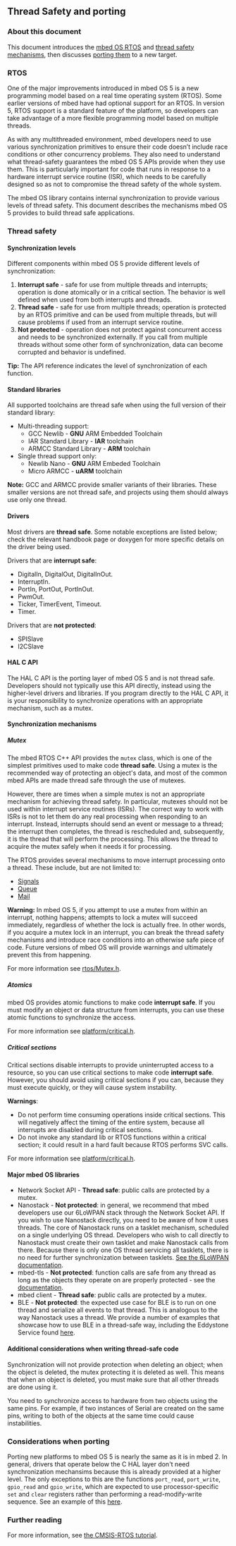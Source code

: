 ## Thread Safety and porting

### About this document

This document introduces the [mbed OS RTOS](#rtos) and [thread safety mechanisms](#thread-safety), then discusses [porting them](#considerations-when-porting) to a new target.

### RTOS

One of the major improvements introduced in mbed OS 5 is a new programming model based on a real time operating system (RTOS). Some earlier versions of mbed have had optional support for an RTOS. In version 5, RTOS support is a standard feature of the platform, so developers can take advantage of a more flexible programming model based on multiple threads.

As with any multithreaded environment, mbed developers need to use various synchronization primitives to ensure their code doesn’t include race conditions or other concurrency problems. They also need to understand what thread-safety guarantees the mbed OS 5 APIs provide when they use them. This is particularly important for code that runs in response to a hardware interrupt service routine (ISR), which needs to be carefully designed so as not to compromise the thread safety of the whole system.

The mbed OS library contains internal synchronization to provide various levels of thread safety. This document describes the mechanisms mbed OS 5 provides to build thread safe applications.  

### Thread safety

#### Synchronization levels

Different components within mbed OS 5 provide different levels of synchronization:

1. **Interrupt safe** - safe for use from multiple threads and interrupts; operation is done atomically or in a critical section. The behavior is well defined when used from both interrupts and threads.
2. **Thread safe** - safe for use from multiple threads; operation is protected by an RTOS primitive and can be used from multiple threads, but will cause problems if used from an interrupt service routine.
3. **Not protected** - operation does not protect against concurrent access and needs to be synchronized externally. If you call from multiple threads without some other form of synchronization, data can become corrupted and behavior is undefined.

<span class="tips">**Tip:** The API reference indicates the level of synchronization of each function.</span>

#### Standard libraries

All supported toolchains are thread safe when using the full version of their standard library:

* Multi-threading support:
    * GCC Newlib - **GNU** ARM Embedded Toolchain
    * IAR Standard Library - **IAR** toolchain
    * ARMCC Standard Library - **ARM** toolchain
* Single thread support only:
    * Newlib Nano - **GNU** ARM Embeded Toolchain
    * Micro ARMCC - **uARM** toolchain

<span class="notes">**Note:** GCC and ARMCC provide smaller variants of their libraries. These smaller versions are not thread safe, and projects using them should always use only one thread.</span>

#### Drivers

Most drivers are **thread safe**.  Some notable exceptions are listed below; check the relevant handbook page or doxygen for more specific details on the driver being used.

Drivers that are **interrupt safe**:

- DigitalIn, DigitalOut, DigitalInOut.
- InterruptIn.
- PortIn, PortOut, PortInOut.
- PwmOut.
- Ticker, TimerEvent, Timeout.
- Timer.

Drivers that are **not protected**:

- SPISlave
- I2CSlave

#### HAL C API

The HAL C API is the porting layer of mbed OS 5 and is not thread safe. Developers should not typically use this API directly, instead using the higher-level drivers and libraries. If you program directly to the HAL C API, it is your responsibility to synchronize operations with an appropriate mechanism, such as a mutex.

#### Synchronization mechanisms

##### Mutex

The mbed RTOS C++ API provides the ``mutex`` class, which is one of the simplest primitives used to make code **thread safe**. Using a mutex is the recommended way of protecting an object's data, and most of the common mbed APIs are made thread safe through the use of mutexes.

However, there are times when a simple mutex is not an appropriate mechanism for achieving thread safety. In particular, mutexes should not be used within interrupt service routines (ISRs). The correct way to work with ISRs is not to let them do any real processing when responding to an interrupt. Instead, interrupts should send an event or message to a thread; the interrupt then completes, the thread is rescheduled and, subsequently, it is the thread that will perform the processing. This allows the thread to acquire the mutex safely when it needs it for processing.

The RTOS provides several mechanisms to move interrupt processing onto a thread. These include, but are not limited to:

 * [Signals](https://developer.mbed.org/users/mbed_official/code/mbed-rtos/docs/4c105b8d7cae/classrtos_1_1Thread.html)
 * [Queue](https://docs.mbed.com/docs/mbed-os-api/en/mbed-os-5.5/api/Queue_8h_source.html)
 * [Mail](https://docs.mbed.com/docs/mbed-os-api/en/mbed-os-5.5/api/Mail_8h_source.html)

<span class="warnings">**Warning:** In mbed OS 5, if you attempt to use a mutex from within an interrupt, nothing happens; attempts to lock a mutex will succeed immediately, regardless of whether the lock is actually free. In other words, if you acquire a mutex lock in an interrupt, you can break the thread safety mechanisms and introduce race conditions into an otherwise safe piece of code. Future versions of mbed OS will provide warnings and ultimately prevent this from happening.</span>

For more information see [rtos/Mutex.h](https://docs.mbed.com/docs/mbed-os-api/en/mbed-os-5.5/api/Mutex_8h_source.html).

##### Atomics

mbed OS provides atomic functions to make code **interrupt safe**. If you must modify an object or data structure from interrupts, you can use these atomic functions to synchronize the access.

For more information see [platform/critical.h](https://github.com/ARMmbed/mbed-os/blob/master/platform/critical.h).

##### Critical sections

Critical sections disable interrupts to provide uninterrupted access to a resource, so you can use critical sections to make code **interrupt safe**.  However, you should avoid using critical sections if you can, because they must execute quickly, or they will cause system instability.

**Warnings**:

- Do not perform time consuming operations inside critical sections. This will negatively affect the timing of the entire system, because all interrupts are disabled during critical sections.
- Do not invoke any standard lib or RTOS functions within a critical section; it could result in a hard fault because RTOS performs SVC calls.

For more information see [platform/critical.h](https://github.com/ARMmbed/mbed-os/blob/master/platform/critical.h).

#### Major mbed OS libraries

- Network Socket API - **Thread safe**: public calls are protected by a mutex.
- Nanostack - **Not protected**:  in general, we recommend that mbed developers use our 6LoWPAN stack through the Network Socket API. If you wish to use Nanostack directly, you need to be aware of how it uses threads. The core of Nanostack runs on a tasklet mechanism, scheduled on a single underlying OS thread. Developers who wish to call directly to Nanostack must create their own tasklet and make Nanostack calls from there. Because there is only one OS thread servicing all tasklets, there is no need for further synchronization between tasklets. [See the 6LoWPAN documentation](https://docs.mbed.com/docs/arm-ipv66lowpan-stack/en/latest/08_API_events/index.html).
- mbed-tls - **Not protected**: function calls are safe from any thread as long as the objects they operate on are properly protected - see the [documentation](https://tls.mbed.org/kb/development/thread-safety-and-multi-threading).
- mbed client - **Thread safe**: public calls are protected by a mutex.
- BLE - **Not protected**: the expected use case for BLE is to run on one thread and serialize all events to that thread. This is analogous to the way Nanostack uses a thread. We provide a number of examples that showcase how to use BLE in a thread-safe way, including the Eddystone Service found [here](https://github.com/ARMmbed/ble-examples-morpheus/blob/mbed_cli_update/BLE_EddystoneService/source/main.cpp).

#### Additional considerations when writing thread-safe code

Synchronization will not provide protection when deleting an object; when the object is deleted, the mutex protecting it is deleted as well. This means that when an object is deleted, you must make sure that all other threads are done using it.

You need to synchronize access to hardware from two objects using the same pins. For example, if two instances of Serial are created on the same pins, writing to both of the objects at the same time could cause instabilities.

### Considerations when porting

Porting new platforms to mbed OS 5 is nearly the same as it is in mbed 2. In general, drivers that operate below the C HAL layer don't need synchronization mechansims because this is already provided at a higher level. The only exceptions to this are the functions ``port_read``, ``port_write``, ``gpio_read`` and ``gpio_write``, which are expected to use processor-specific ``set`` and ``clear`` registers rather than performing a read-modify-write sequence. See an example of this [here](https://github.com/mbedmicro/mbed/blob/52e93aebd083b679a8fe7b0e47039f138fa8c224/hal/targets/hal/TARGET_Freescale/TARGET_KSDK2_MCUS/TARGET_K64F/drivers/fsl_gpio.h#L135).

### Further reading

For more information, see [the CMSIS-RTOS tutorial](http://www2.keil.com/mdk5/cmsis/rtx/).
